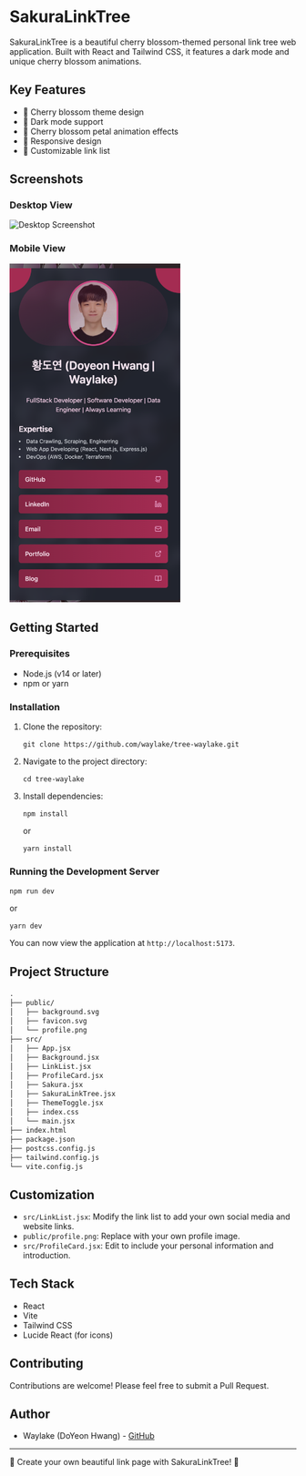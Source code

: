 # SakuraLinkTree

SakuraLinkTree is a beautiful cherry blossom-themed personal link tree web application. Built with React and Tailwind CSS, it features a dark mode and unique cherry blossom animations.

## Key Features

- 🌸 Cherry blossom theme design
- 🌙 Dark mode support
- 🍃 Cherry blossom petal animation effects
- 📱 Responsive design
- 🔗 Customizable link list

## Screenshots

### Desktop View

![Desktop Screenshot](./screenshots/screenshot1.png)

### Mobile View

<img src="./screenshots/screenshot2.png" alt="Mobile Screenshot" width="300"/>

## Getting Started

### Prerequisites

- Node.js (v14 or later)
- npm or yarn

### Installation

1. Clone the repository:

   ```
   git clone https://github.com/waylake/tree-waylake.git
   ```

2. Navigate to the project directory:

   ```
   cd tree-waylake
   ```

3. Install dependencies:
   ```
   npm install
   ```
   or
   ```
   yarn install
   ```

### Running the Development Server

```
npm run dev
```

or

```
yarn dev
```

You can now view the application at `http://localhost:5173`.

## Project Structure

```
.
├── public/
│   ├── background.svg
│   ├── favicon.svg
│   └── profile.png
├── src/
│   ├── App.jsx
│   ├── Background.jsx
│   ├── LinkList.jsx
│   ├── ProfileCard.jsx
│   ├── Sakura.jsx
│   ├── SakuraLinkTree.jsx
│   ├── ThemeToggle.jsx
│   ├── index.css
│   └── main.jsx
├── index.html
├── package.json
├── postcss.config.js
├── tailwind.config.js
└── vite.config.js
```

## Customization

- `src/LinkList.jsx`: Modify the link list to add your own social media and website links.
- `public/profile.png`: Replace with your own profile image.
- `src/ProfileCard.jsx`: Edit to include your personal information and introduction.

## Tech Stack

- React
- Vite
- Tailwind CSS
- Lucide React (for icons)

## Contributing

Contributions are welcome! Please feel free to submit a Pull Request.

## Author

- Waylake (DoYeon Hwang) - [GitHub](https://github.com/waylake)

---

🌸 Create your own beautiful link page with SakuraLinkTree! 🌸
